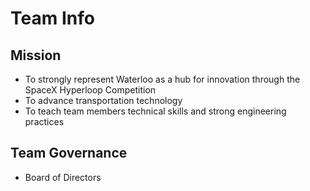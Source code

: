 # Team Info

## Mission
- To strongly represent Waterloo as a hub for innovation through the SpaceX Hyperloop Competition
- To advance transportation technology
- To teach team members technical skills and strong engineering practices

## Team Governance
- Board of Directors
